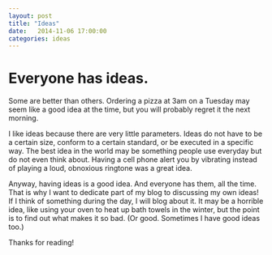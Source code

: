 ```yaml
---
layout: post
title: "Ideas"
date:   2014-11-06 17:00:00
categories: ideas
---
```


# Everyone has ideas.

Some are better than others. Ordering a pizza at 3am on a Tuesday may seem like a good idea at the time, but you will probably regret it the next morning.

I like ideas because there are very little parameters. Ideas do not have to be a certain size, conform to a certain standard, or be executed in a specific way. The best idea in the world may be something people use everyday but do not even think about. Having a cell phone alert you by vibrating instead of playing a loud, obnoxious ringtone was a great idea.

Anyway, having ideas is a good idea. And everyone has them, all the time. That is why I want to dedicate part of my blog to discussing my own ideas! If I think of something during the day, I will blog about it. It may be a horrible idea, like using your oven to heat up bath towels in the winter, but the point is to find out what makes it so bad. (Or good. Sometimes I have good ideas too.)

Thanks for reading!